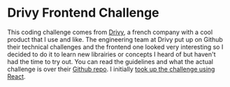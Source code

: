 # Drivy Frontend Challenge

This coding challenge comes from [Drivy](https://drivy.com/), a french company with a cool product that I use and like. The engineering team at Drivy put up on Github their technical challenges and the frontend one looked very interesting so I decided to do it to learn new librairies or concepts I heard of but haven't had the time to try out.
You can read the guidelines and what the actual challenge is over their [Github repo](https://github.com/drivy/jobs/tree/master/frontend).
I initially [took up the challenge using React](https://github.com/MarionLivet/drivy-frontend-challenge-react).
